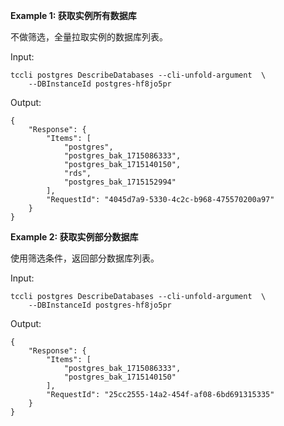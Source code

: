 **Example 1: 获取实例所有数据库**

不做筛选，全量拉取实例的数据库列表。

Input: 

```
tccli postgres DescribeDatabases --cli-unfold-argument  \
    --DBInstanceId postgres-hf8jo5pr
```

Output: 
```
{
    "Response": {
        "Items": [
            "postgres",
            "postgres_bak_1715086333",
            "postgres_bak_1715140150",
            "rds",
            "postgres_bak_1715152994"
        ],
        "RequestId": "4045d7a9-5330-4c2c-b968-475570200a97"
    }
}
```

**Example 2: 获取实例部分数据库**

使用筛选条件，返回部分数据库列表。

Input: 

```
tccli postgres DescribeDatabases --cli-unfold-argument  \
    --DBInstanceId postgres-hf8jo5pr
```

Output: 
```
{
    "Response": {
        "Items": [
            "postgres_bak_1715086333",
            "postgres_bak_1715140150"
        ],
        "RequestId": "25cc2555-14a2-454f-af08-6bd691315335"
    }
}
```

